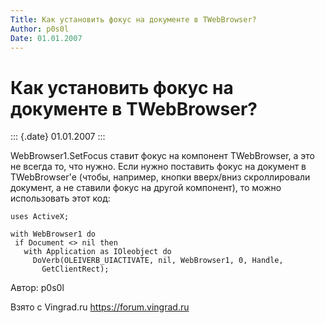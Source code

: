 ```yaml
---
Title: Как установить фокус на документе в TWebBrowser?
Author: p0s0l
Date: 01.01.2007
---
```



Как установить фокус на документе в TWebBrowser?
================================================

::: {.date}
01.01.2007
:::

WebBrowser1.SetFocus ставит фокус на компонент TWebBrowser, а это не
всегда то, что нужно. Если нужно поставить фокус на документ в
TWebBrowser\'е (чтобы, например, кнопки вверх/вниз скроллировали
документ, а не ставили фокус на другой компонент), то можно использовать
этот код:

    uses ActiveX; 
     
    with WebBrowser1 do 
     if Document <> nil then 
       with Application as IOleobject do 
         DoVerb(OLEIVERB_UIACTIVATE, nil, WebBrowser1, 0, Handle, 
           GetClientRect); 

Автор: p0s0l

Взято с Vingrad.ru <https://forum.vingrad.ru>
